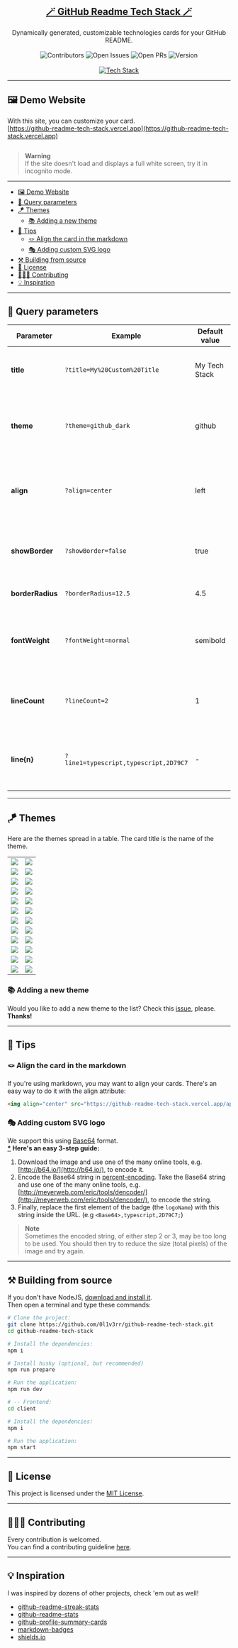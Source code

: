 <div align="center">
  <h2><a href="https://github-readme-tech-stack.vercel.app">🪄 GitHub Readme Tech Stack 🪄</a></h2>
</div>

<div align="center">
  Dynamically generated, customizable technologies cards for your GitHub README.
</div>

<br>

<div align="center">
  <img src="https://img.shields.io/github/contributors/0l1v3rr/github-readme-tech-stack" alt="Contributors">
  <img src="https://img.shields.io/github/issues-raw/0l1v3rr/github-readme-tech-stack" alt="Open Issues">
  <img src="https://img.shields.io/github/issues-pr/0l1v3rr/github-readme-tech-stack" alt="Open PRs">
  <img src="https://img.shields.io/github/package-json/v/0l1v3rr/github-readme-tech-stack" alt="Version">
</div>

<br>

<div align="center">
  <a href="https://github-readme-tech-stack.vercel.app/api/cards?theme=github_dark&lineCount=2&line1=node.js,node.js,0;typescript,typescript,0;express,express,0&line2=html5,html,0;react,react,0;tailwindcss,tailwind,0&title=This%20Project%27s%20Tech%20Stack">
    <img  src="https://github-readme-tech-stack.vercel.app/api/cards?theme=github_dark&lineCount=2&line1=node.js,node.js,0;typescript,typescript,0;express,express,0&line2=html5,html,0;react,react,0;tailwindcss,tailwind,0&title=This%20Project%27s%20Tech%20Stack" title="Tech Stack">
  </a>
</div>

<hr>

## 🖼️ Demo Website
With this site, you can customize your card.  
[https://github-readme-tech-stack.vercel.app](https://github-readme-tech-stack.vercel.app)

<img src="./screenshots/demo-site.png" alt="">

> **Warning**  
> If the site doesn't load and displays a full white screen, try it in incognito mode.

<hr>

- [🖼️ Demo Website](#️-demo-website)
- [🔧 Query parameters](#-query-parameters)
- [🪁 Themes](#-themes)
  - [📚 Adding a new theme](#-adding-a-new-theme)
- [🧠 Tips](#-tips)
  - [🪢 Align the card in the markdown](#-align-the-card-in-the-markdown)
  - [🎭 Adding custom SVG logo](#-adding-custom-svg-logo)
- [⚒️ Building from source](#️-building-from-source)
- [📝 License](#-license)
- [🧑‍🤝‍🧑 Contributing](#-contributing)
- [💡 Inspiration](#-inspiration)

<hr>

## 🔧 Query parameters
| Parameter | Example | Default value | Description|
|---------- |---------|---------------|------------|
| **title** | `?title=My%20Custom%20Title` | My Tech Stack | The title of the card. %20 can be used as a space. |
| **theme** | `?theme=github_dark` | github | The theme of the card. You can browse between the themes [here](#-themes). |
| **align** | `?align=center` | left | The alignment of the badges. (`left`, `center`, `right`) |
| **showBorder** | `?showBorder=false` | true | Display the border around the card or not. (`true`, `false`) |
| **borderRadius** | `?borderRadius=12.5` | 4.5 | Value between 0 and 50. |
| **fontWeight** | `?fontWeight=normal` | semibold | The thickness of the title. (`thin`, `normal`, `semibold`, `bold`) |
| **lineCount** | `?lineCount=2` | 1 | The number of lines you want to add to your card. |
| **line{n}** | `?line1=typescript,typescript,2D79C7` | - | The current line of the badge, where {n} is a number. *`(1 <= n <= lineCount)`* |

<hr>

## 🪁 Themes
Here are the themes spread in a table. The card title is the name of the theme.

<table>
  <tr>
    <td>
      <img src="https://github-readme-tech-stack.vercel.app/api/cards?theme=github&title=github&lineCount=1&line1=node.js,node.js,auto;typescript,typescript,auto;express,express.js,auto">
    </td>
    <td>
      <img src="https://github-readme-tech-stack.vercel.app/api/cards?theme=github_dark&title=github_dark&lineCount=1&line1=node.js,node.js,auto;typescript,typescript,auto;express,express.js,auto">
    </td>
  </tr>

  <tr>
    <td>
      <img src="https://github-readme-tech-stack.vercel.app/api/cards?theme=react&title=react&lineCount=1&line1=node.js,node.js,auto;typescript,typescript,auto;express,express.js,auto">
    </td>
    <td>
      <img src="https://github-readme-tech-stack.vercel.app/api/cards?theme=vue&title=vue&lineCount=1&line1=node.js,node.js,auto;typescript,typescript,auto;express,express.js,auto">
    </td>
  </tr>

  <tr>
    <td>
      <img src="https://github-readme-tech-stack.vercel.app/api/cards?theme=angular&title=angular&lineCount=1&line1=node.js,node.js,auto;typescript,typescript,auto;express,express.js,auto">
    </td>
    <td>
      <img src="https://github-readme-tech-stack.vercel.app/api/cards?theme=node&title=node&lineCount=1&line1=node.js,node.js,auto;typescript,typescript,auto;express,express.js,auto">
    </td>
  </tr>

  <tr>
    <td>
      <img src="https://github-readme-tech-stack.vercel.app/api/cards?theme=one_dark&title=one_dark&lineCount=1&line1=node.js,node.js,auto;typescript,typescript,auto;express,express.js,auto">
    </td>
    <td>
      <img src="https://github-readme-tech-stack.vercel.app/api/cards?theme=dracula&title=dracula&lineCount=1&line1=node.js,node.js,auto;typescript,typescript,auto;express,express.js,auto">
    </td>
  </tr>

  <tr>
    <td>
      <img src="https://github-readme-tech-stack.vercel.app/api/cards?theme=monokai&title=monokai&lineCount=1&line1=node.js,node.js,auto;typescript,typescript,auto;express,express.js,auto">
    </td>
    <td>
      <img src="https://github-readme-tech-stack.vercel.app/api/cards?theme=material&title=material&lineCount=1&line1=node.js,node.js,auto;typescript,typescript,auto;express,express.js,auto">
    </td>
  </tr>

  <tr>
    <td>
      <img src="https://github-readme-tech-stack.vercel.app/api/cards?theme=night_owl&title=night_owl&lineCount=1&line1=node.js,node.js,auto;typescript,typescript,auto;express,express.js,auto">
    </td>
    <td>
      <img src="https://github-readme-tech-stack.vercel.app/api/cards?theme=ayu&title=ayu&lineCount=1&line1=node.js,node.js,auto;typescript,typescript,auto;express,express.js,auto">
    </td>
  </tr>

  <tr>
    <td>
      <img src="https://github-readme-tech-stack.vercel.app/api/cards?theme=radical&title=radical&lineCount=1&line1=node.js,node.js,auto;typescript,typescript,auto;express,express.js,auto">
    </td>
    <td>
      <img src="https://github-readme-tech-stack.vercel.app/api/cards?theme=merko&title=merko&lineCount=1&line1=node.js,node.js,auto;typescript,typescript,auto;express,express.js,auto">
    </td>
  </tr>

  <tr>
    <td>
      <img src="https://github-readme-tech-stack.vercel.app/api/cards?theme=tokyonight&title=tokyonight&lineCount=1&line1=node.js,node.js,auto;typescript,typescript,auto;express,express.js,auto">
    </td>
    <td>
      <img src="https://github-readme-tech-stack.vercel.app/api/cards?theme=darcula&title=darcula&lineCount=1&line1=node.js,node.js,auto;typescript,typescript,auto;express,express.js,auto">
    </td>
  </tr>

  <tr>
    <td>
      <img src="https://github-readme-tech-stack.vercel.app/api/cards?theme=gotham&title=gotham&lineCount=1&line1=node.js,node.js,auto;typescript,typescript,auto;express,express.js,auto">
    </td>
    <td>
      <img src="https://github-readme-tech-stack.vercel.app/api/cards?theme=chess.com&title=chess.com&lineCount=1&line1=node.js,node.js,auto;typescript,typescript,auto;express,express.js,auto">
    </td>
  </tr>

  <tr>
    <td>
      <img src="https://github-readme-tech-stack.vercel.app/api/cards?theme=blood&title=blood&lineCount=1&line1=node.js,node.js,auto;typescript,typescript,auto;express,express.js,auto">
    </td>
    <td>
      <img src="https://github-readme-tech-stack.vercel.app/api/cards?theme=blood_dark&title=blood_dark&lineCount=1&line1=node.js,node.js,auto;typescript,typescript,auto;express,express.js,auto">
    </td>
  </tr>

  <tr>
    <td>
      <img src="https://github-readme-tech-stack.vercel.app/api/cards?theme=catppuccin_latte&title=catppuccin_latte&lineCount=1&line1=node.js,node.js,auto;typescript,typescript,auto;express,express.js,auto">
    </td>
    <td>
      <img src="https://github-readme-tech-stack.vercel.app/api/cards?theme=catppuccin_frappe&title=catppuccin_frappe&lineCount=1&line1=node.js,node.js,auto;typescript,typescript,auto;express,express.js,auto">
    </td>
  </tr>

  <tr>
    <td>
      <img src="https://github-readme-tech-stack.vercel.app/api/cards?theme=catppuccin_macchiato&title=catppuccin_macchiato&lineCount=1&line1=node.js,node.js,auto;typescript,typescript,auto;express,express.js,auto">
    </td>
    <td>
      <img src="https://github-readme-tech-stack.vercel.app/api/cards?theme=catppuccin_mocha&title=catppuccin_mocha&lineCount=1&line1=node.js,node.js,auto;typescript,typescript,auto;express,express.js,auto">
    </td>
  </tr>
</table>

### 📚 Adding a new theme
Would you like to add a new theme to the list? Check this [issue](https://github.com/0l1v3rr/github-readme-tech-stack/issues/2), please. **Thanks!**

<hr>

## 🧠 Tips

### 🪢 Align the card in the markdown
If you're using markdown, you may want to align your cards. There's an easy way to do it with the align attribute:
```html
<img align="center" src="https://github-readme-tech-stack.vercel.app/api/cards" alt="My Tech Stack" />
```

### 🎭 Adding custom SVG logo
We support this using [Base64](https://en.wikipedia.org/wiki/Base64) format.  
**[\*](https://stackoverflow.com/questions/38985050/how-do-i-use-the-logo-option-in-shields-io-badges) Here's an easy 3-step guide:**
1. Download the image and use one of the many online tools, e.g. [http://b64.io/](http://b64.io/), to encode it.
2. Encode the Base64 string in [percent-encoding](https://en.wikipedia.org/wiki/Percent-encoding). Take the Base64 string and use one of the many online tools, e.g. [http://meyerweb.com/eric/tools/dencoder/](http://meyerweb.com/eric/tools/dencoder/), to encode the string.
3. Finally, replace the first element of the badge (the `logoName`) with this string inside the URL. (e.g `<Base64>,typescript,2D79C7;`)

> **Note**  
> Sometimes the encoded string, of either step 2 or 3, may be too long to be used. You should then try to reduce the size (total pixels) of the image and try again.

<hr>

## ⚒️ Building from source
If you don't have NodeJS, [download and install it](https://nodejs.org/en/).  
Then open a terminal and type these commands:

```sh
# Clone the project:
git clone https://github.com/0l1v3rr/github-readme-tech-stack.git
cd github-readme-tech-stack

# Install the dependencies:
npm i

# Install husky (optional, but recommended)
npm run prepare

# Run the application:
npm run dev

# -- Frontend:
cd client

# Install the dependencies:
npm i

# Run the application:
npm start
```

<hr>

## 📝 License
This project is licensed under the [MIT License](LICENSE).

<hr>

## 🧑‍🤝‍🧑 Contributing
Every contribution is welcomed.  
You can find a contributing guideline [here](CONTRIBUTING.md).

<hr>

## 💡 Inspiration
I was inspired by dozens of other projects, check 'em out as well!
- [github-readme-streak-stats](https://github.com/DenverCoder1/github-readme-streak-stats)
- [github-readme-stats](https://github.com/anuraghazra/github-readme-stats)
- [github-profile-summary-cards](https://github.com/vn7n24fzkq/github-profile-summary-cards)
- [markdown-badges](https://github.com/Ileriayo/markdown-badges)
- [shields.io](https://shields.io/)
